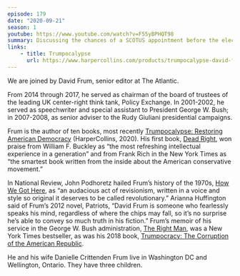 ```yaml
---
episode: 179
date: "2020-09-21"
season: 1
youtube: https://www.youtube.com/watch?v=F55yBPHQT98
summary: Discussing the chances of a SCOTUS appointment before the election, and what comes after
links:
    - title: Trumpocalypse
      url: https://www.harpercollins.com/products/trumpocalypse-david-frum?variant=32116410613794
---
```

We are joined by David Frum, senior editor at The Atlantic.

From 2014 through 2017, he served as chairman of the board of trustees of the leading UK center-right think tank, Policy Exchange. In 2001-2002, he served as
speechwriter and special assistant to President George W. Bush; in 2007-2008, as senior adviser to the Rudy Giuliani presidential campaigns.

Frum is the author of ten books, most recently [Trumpocalypse: Restoring American Democracy][book1] (HarperCollins, 2020). His first book, [Dead Right][book2], won praise from William F. Buckley as “the most refreshing intellectual experience in a generation” and from Frank Rich in the New York Times as “the smartest book written from the inside about the American conservative movement.” 

In National Review, John Podhoretz hailed Frum’s history of the 1970s, [How We Got Here][book3], as “an audacious act of revisionism, written in a voice and style so original it deserves to be called revolutionary.” Arianna Huffington said of Frum’s 2012 novel, Patriots, “David Frum is someone who fearlessly speaks his mind, regardless of where the chips may fall, so it’s no surprise he’s able to convey so much truth in his fiction.” Frum’s memoir of his service in the George W. Bush administration, [The Right Man][book4], was a New York Times bestseller, as was his 2018 book, [Trumpocracy: The Corruption of the American Republic][book5].

He and his wife Danielle Crittenden Frum live in Washington DC and Wellington, Ontario. They have three children.

[book1]: https://www.harpercollins.com/products/trumpocalypse-david-frum?variant=32116410613794
[book2]: https://www.basicbooks.com/titles/david-frum/dead-right/9780465098255
[book3]: https://www.manhattan-institute.org/howwegothere
[book4]: https://www.penguinrandomhouse.com/books/56813/the-right-man-by-david-frum
[book5]: https://www.harpercollins.com/products/trumpocracy-david-frum?variant=32206394064930
